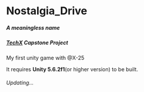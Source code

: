 # Nostalgia_Drive
##### A meaningless name

##### *[TechX](http://techxsummit.com) Capstone Project*

My first unity game with @X-25

It requires **Unity 5.6.2f1**(or higher version) to be built.

###### Updating...
